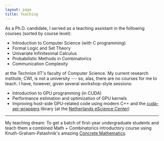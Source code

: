 ```yaml
---
layout: page
title: Teaching
---
```


As a Ph.D. candidate, I served as a teaching assistant in the following courses (sorted by course level):

* Introduction to Computer Science (with C programming)
* Formal Logic and Set Theory
* Univariate Infinitesimal Calculus
* Probabilistic Methods in Combinatorics
* Communication Complexity

at the Technion IIT's faculty of Computer Science. My current research institute, CWI, is not a university --- so, alas, there are no courses for me to teach. I have, however, given several workshop-style sessions:

* Introduction to GPU programming (in CUDA)
* Performance estimation and optimization of GPU kernels
* Improving host-side GPU-related code using modern C++ and the [cuda-api-wrappers](https://github.com/eyalroz/cuda-api-wrappers/) library (at the [Netherlands eScience Center](https://www.esciencecenter.nl/))

---

My teaching dream: To get a batch of first-year undergraduate students and teach them a combined Math + Combinatorics introductory course using Knuth-Graham-Patashnik's amazing [Concrete Mathematics](http://www-cs-faculty.stanford.edu/~uno/gkp.html).
